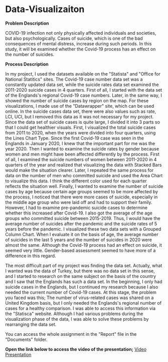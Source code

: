 # Data-Visualizaiton
<B>Problem Description</B>

COVID-19 infection not only physically affected individuals and societies, but also psychologically. Cases of suicide, which is one of the bad consequences of mental distress, increase during such periods. In this study, it will be examined whether the Covid-19 process has an effect on the number of suicides.

<B>Process Description</B>

In my project, I used the datasets available on the "Statista" and "Office for National Statitics" sites. The Covid-19 case number data set was a constantly updated data set, while the suicide rates data set examined the 2011-2020 suicide cases in 4 quarters. First of all, I started with the data set of the Englands's regional Covid-19 case numbers. Later, in the same way, I showed the number of suicide cases by region on the map. For these visualizations, I made use of the "Datawrapper" site, which can be used online. In the suicide cases data set, there were also values such as rate, LCI, UCI, but I removed this data as it was not necessary for my project. Since the data set of suicide cases is quite large, I divided it into 3 parts so that I could get healthier visuals. First, I visualized the total suicide cases from 2011 to 2020, when the years were divided into four quarters, using the Lines Chart Type. Since the first Covid-19 case was seen in the Englands in January 2020, I knew that the important part for me was the year 2020. Then I wanted to examine the suicide rates by gender because women and men might have been affected differently by the process. First of all, I examined the suicide numbers of women between 2011-2020 in 4 quarters of the year and realized that visualizing the data with Stacked Bars would make the situation clearer. Later, I repeated the same process for data on the number of men who committed suicide and used the Area Chart to visualize this data. I think the different color used for each quarter reflects the situation well. Finally, I wanted to examine the number of suicide cases by age because certain age groups seemed to be more affected by the process, I noticed that there were more cases of suicide, especially in the middle age group who were laid off and had to support their family. However, I had to examine pre-pandemic suicide cases to determine whether this increased after Covid-19. I also got the average of the age groups who committed suicide between 2015-2019. Thus, I would have the average number of suicides after the pandemic and the suicide rates of 5 years before the pandemic. I visualized these two data sets with a Grouped Column Chart. When I evaluate it on the basis of age, the average number of suicides in the last 5 years and the number of suicides in 2020 were almost the same. Although the Covid-19 process had an effect on suicide, it seemed very little. Gender-based assessment seemed to have more of a difference in this regard.<br />

The most difficult part of my project was finding the data set. Actually, what I wanted was the data of Turkey, but there was no data set in this sense, and I started to research on the same subject on the basis of the country and I saw that the Englands has such a data set. In the beginning, I only had suicide cases in the Englands, but I continued my research because I also needed the current number of Covid-19 cases. At this stage, the problem you faced was this; The number of virus-related cases was shared on a United Kingdom basis, but I only needed the Englands's regional number of cases for a healthy comparison. I was able to access this information via the "Statisca" website. Although I had various problems during the visualization phase of the data, I was able to solve these problems by rearranging the data set.<br />

You can access the whole assignment in the "Report" file in the "Documents" folder.

**Open the link below to access the video of the presentation;**
[Video Presentation](https://drive.google.com/file/d/1tMAB7F-0I0zm8bQEJzvE6eD3fIhs1F9G/view?usp=sharing)
